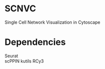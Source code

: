 # SCNVC
Single Cell Network Visualization in Cytoscape  

# Dependencies
Seurat  
scPPIN
kutils
RCy3
